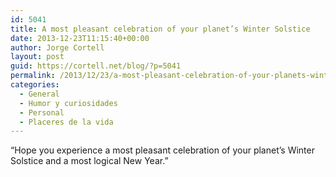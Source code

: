 ```yaml
---
id: 5041
title: A most pleasant celebration of your planet’s Winter Solstice
date: 2013-12-23T11:15:40+00:00
author: Jorge Cortell
layout: post
guid: https://cortell.net/blog/?p=5041
permalink: /2013/12/23/a-most-pleasant-celebration-of-your-planets-winter-solstice/
categories:
  - General
  - Humor y curiosidades
  - Personal
  - Placeres de la vida
---
```

“Hope you experience a most pleasant celebration of your planet’s Winter Solstice and a most logical New Year.”